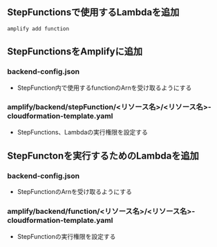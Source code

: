 ## StepFunctionsで使用するLambdaを追加
```
amplify add function
```

## StepFunctionsをAmplifyに追加
### backend-config.json
- StepFunction内で使用するfunctionのArnを受け取るようにする
### amplify/backend/stepFunction/<リソース名>/<リソース名>-cloudformation-template.yaml
- StepFunctions、Lambdaの実行権限を設定する

## StepFunctonを実行するためのLambdaを追加
### backend-config.json
- StepFunctionのArnを受け取るようにする
### amplify/backend/function/<リソース名>/<リソース名>-cloudformation-template.yaml
- StepFunctionの実行権限を設定する